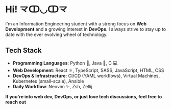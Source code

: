 # Hi! 龴ↀ◡ↀ龴

I'm an Information Engineering student with a strong focus on **Web Development** and a growing interest in **DevOps**. I always strive to stay up to date with the ever evolving wheel of technology.

## Tech Stack
- **Programming Languages**: Python 🐍, Java 💼, C 💻
- **Web Development**: React ⚛️, TypeScript, SASS, JavaScript, HTML, CSS
- **DevOps & Infrastructure**: CI/CD (YAML workflows), Virtual Machines, Kubernetes (small-scale), Ansible
- **Daily Workflow**: Neovim ✨, Zsh, Zellij

**If you're into web dev, DevOps, or just love tech discussions, feel free to reach out**

